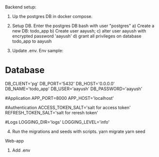 Backend setup:
1. Up the postgres DB in docker compose.
2. Setup DB. Enter the postgres DB bash with user "postgres"
a) Create a new DB: todo_app
b) Create user aayush;
c) alter user aayush with encrypted password 'aayush'
d) grant all privileges on database todo_app to aayush

3. Update .env. Env sample:
# Database
DB_CLIENT='pg'
DB_PORT='5432'
DB_HOST='0.0.0.0'
DB_NAME='todo_app'
DB_USER='aayush'
DB_PASSWORD='aayush'

#Application
APP_PORT=8000
APP_HOST='localhost'

#Authentication
ACCESS_TOKEN_SALT='salt for access token'
REFRESH_TOKEN_SALT='salt for reresh token'

#Logs
LOGGING_DIR='logs'
LOGGING_LEVEL='info'

4. Run the migrations and seeds with scripts.
yarn migrate
yarn seed


Web-app
1. Add .env